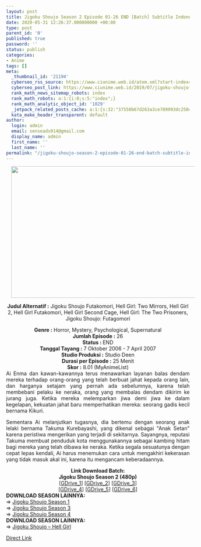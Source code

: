 ```yaml
---
layout: post
title: Jigoku Shoujo Season 2 Episode 01-26 END [Batch] Subtitle Indonesia
date: 2020-05-31 12:26:37.000000000 +00:00
type: post
parent_id: '0'
published: true
password: ''
status: publish
categories:
- Anime
tags: []
meta:
  _thumbnail_id: '21194'
  cyberseo_rss_source: https://www.ciunime.web.id/atom.xml?start-index=1651&max-results=150
  cyberseo_post_link: https://www.ciunime.web.id/2019/07/jigoku-shoujo-season-2-episode-01-26.html
  rank_math_news_sitemap_robots: index
  rank_math_robots: a:1:{i:0;s:5:"index";}
  rank_math_analytic_object_id: '1029'
  _jetpack_related_posts_cache: a:1:{s:32:"37550b67d263a3ce789993dc25046c5f";a:2:{s:7:"expires";i:1651326141;s:7:"payload";a:0:{}}}
  kata_make_header_transparent: default
author:
  login: admin
  email: senseads014@gmail.com
  display_name: admin
  first_name: ''
  last_name: ''
permalink: "/jigoku-shoujo-season-2-episode-01-26-end-batch-subtitle-indonesia/"
---
```

<div style="text-align: center;">
<div class="separator" style="clear: both; text-align: center;"><a href="https://1.bp.blogspot.com/-C-8kcmCcYDo/XR8X86YPagI/AAAAAAAAa-M/a1x7GKIL6HslRFNx921VB3ryAgaGQUmdgCLcBGAs/s1600/Jigoku%2BShoujo%2BSeason%2B2.jpeg" imageanchor="1" style="margin-left: 1em; margin-right: 1em;"><img border="0" data-original-height="720" data-original-width="1280" height="360" src="{{ site.baseurl }}/assets/2020/05/Jigoku%2BShoujo%2BSeason%2B2.jpeg" width="640" /></a></div>
<div style="text-align: left;"></div>
<p><b>Judul</b><b><b> Alternatif</b> :</b> Jigoku Shoujo Futakomori, Hell Girl: Two Mirrors, Hell Girl 2, Hell Girl Futakomori, Hell Girl Second Cage, Hell Girl: The Two Prisoners, Jigoku Shoujo: Futagomori</div>
<div style="text-align: center;"><b><b>Genre :</b></b> Horror, Mystery, Psychological, Supernatural</div>
<div style="text-align: center;"><b>Jumlah Episode :</b> 26<br /><b>Status :&nbsp;</b>END<br /><b>Tanggal Tayang :</b> 7 Oktober 2006 - 7 April 2007<br /><b>Studio Produksi :</b> Studio Deen<br /><b>Durasi per Episode :</b> 25 Menit</div>
<div style="text-align: center;"><b>Skor :</b> 8.01 (MyAnimeList)</div>
<div style="text-align: center;"></div>
<div style="text-align: justify;">Ai Enma dan kawan-kawannya terus menawarkan layanan balas dendam mereka terhadap orang-orang yang telah berbuat jahat kepada orang lain, dan harganya setajam yang pernah ada sebelumnya, karena telah membebani pelaku ke neraka, orang yang membalas dendam dikirim ke jurang juga. Ketika mereka melemparkan jiwa demi jiwa ke dalam kegelapan, kekuatan jahat baru memperhatikan mereka: seorang gadis kecil bernama Kikuri.</p>
<p>Sementara Ai melanjutkan tugasnya, dia bertemu dengan seorang anak lelaki bernama Takuma Kurebayashi, yang dikenal sebagai "Anak Setan" karena peristiwa mengerikan yang terjadi di sekitarnya. Sayangnya, reputasi Takuma membuat penduduk kota menggunakannya sebagai kambing hitam bagi mereka yang telah dibawa ke neraka. Ketika segala sesuatunya dengan cepat lepas kendali, Ai harus menemukan cara untuk mengakhiri kekerasan yang tidak masuk akal ini, karena itu mengancam keberadaannya.</p></div>
<div style="text-align: justify;"></div>
<div style="text-align: justify;"></div>
<div style="text-align: center;"><b>Link Download Batch:</b></div>
<div style="text-align: center;"><b>Jigoku Shoujo Season 2 (480p)</b>
<div style="text-align: center;">[<a href="https://drive.google.com/uc?id=1FOe9rVAcehyabayHXRyw8Xk0UVP-QXnh" target="_blank" rel="noopener">GDrive_1</a>] [<a href="https://drive.google.com/uc?id=1tX8VebNbsKxpV7Xwmpv7A71FNF8Ka_wQ" target="_blank" rel="noopener">GDrive_2</a>] [<a href="https://drive.google.com/uc?id=1J3u3UadeS1Kvg-lQ_wnhhzCacc38Gmy-" target="_blank" rel="noopener">GDrive_3</a>]<br />[<a href="https://drive.google.com/uc?export=download&amp;id=0BwnocK_qG8vxQndmcDlWa191SUk" target="_blank" rel="noopener">GDrive_4</a>] [<a href="https://drive.google.com/uc?id=1zkvJ2sbdIa-Os5RuOacw-CmXgJzV9pEk" target="_blank" rel="noopener">GDrive_5</a>] [<a href="https://drive.google.com/uc?id=1Qo7hOJmlvwalOR7KHy_8NmLk5_X7nDNU" target="_blank" rel="noopener">GDrive_6</a>]
<div style="text-align: left;"></div>
<div style="text-align: left;"></div>
<div style="text-align: left;"><b>DOWNLOAD SEASON LAINNYA:</b></div>
<div style="text-align: left;"></div>
<div style="text-align: left;">=&gt;&nbsp;<a href="https://www.ciunime.web.id/2019/07/jigoku-shoujo-season-1-episode-01-26.html" target="_blank" rel="noopener">Jigoku Shoujo Season 1</a></div>
<div style="text-align: left;">=&gt;&nbsp;<a href="https://www.ciunime.web.id/2019/07/jigoku-shoujo-season-3-episode-01-26.html" target="_blank" rel="noopener">Jigoku Shoujo Season 3</a></div>
<div style="text-align: left;">=&gt;&nbsp;<a href="https://www.ciunime.web.id/2019/07/jigoku-shoujo-season-4-episode-01-06.html" target="_blank" rel="noopener">Jigoku Shoujo Season 4</a></div>
<div style="text-align: left;">
<div style="text-align: left;"><b>DOWNLOAD SEASON LAINNYA:</b></div>
<div style="text-align: left;"></div>
<div style="text-align: left;">=&gt;&nbsp;<a href="https://www.ciunime.web.id/2020/05/jigoku-shoujo-hell-girl-live-action.html" target="_blank" rel="noopener">Jigoku Shoujo – Hell Girl</a></p>
</div>
</div>
</div>
</div>
<link rel="stylesheet" href="https://cdnjs.cloudflare.com/ajax/libs/font-awesome/4.7.0/css/font-awesome.min.css" />
<div class="divbtn"> <a href="https://handymansurrender.com/fihup8buzv?key=94550f7ce39444073321dde3b8782f97" class="btn"><i class="fa fa-download"></i> Direct Link</a> </div>

